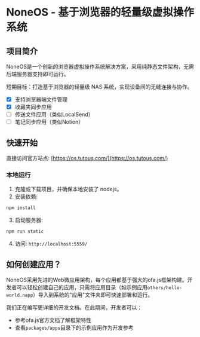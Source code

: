 # NoneOS - 基于浏览器的轻量级虚拟操作系统

## 项目简介

NoneOS是一个创新的浏览器虚拟操作系统解决方案，采用纯静态文件架构，无需后端服务器支持即可运行。

短期目标：打造基于浏览器的轻量级 NAS 系统，实现设备间的无缝连接与协作。

- [x] 支持浏览器端文件管理
- [x] 收藏夹同步应用
- [ ] 传送文件应用（类似LocalSend）
- [ ] 笔记同步应用（类似Notion）

## 快速开始

直接访问官方站点: [https://os.tutous.com/](https://os.tutous.com/)

### 本地运行
1. 克隆或下载项目，并确保本地安装了 nodejs。
2. 安装依赖:
```bash
npm install
```
3. 启动服务器:
```bash
npm run static
```
4. 访问: `http://localhost:5559/`

## 如何创建应用？

NoneOS采用先进的Web微应用架构，每个应用都基于强大的ofa.js框架构建。开发者可以轻松创建自己的应用，只需将应用目录（如示例应用`others/hello-world.napp`）导入到系统的"应用"文件夹即可快速部署和运行。

我们正在编写更详细的开发文档。在此期间，开发者可以：
- 参考ofa.js官方文档了解框架特性
- 查看`packages/apps`目录下的示例应用作为开发参考
